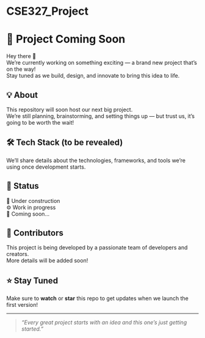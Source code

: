 # CSE327_Project
# 🚀 Project Coming Soon

Hey there 👋  
We’re currently working on something exciting — a brand new project that’s on the way!  
Stay tuned as we build, design, and innovate to bring this idea to life.

## 💡 About
This repository will soon host our next big project.  
We’re still planning, brainstorming, and setting things up — but trust us, it’s going to be worth the wait!

## 🛠️ Tech Stack (to be revealed)
We’ll share details about the technologies, frameworks, and tools we’re using once development starts.

## 📅 Status
🚧 Under construction  
⚙️ Work in progress  
🎯 Coming soon...

## 🤝 Contributors
This project is being developed by a passionate team of developers and creators.  
More details will be added soon!

## ⭐ Stay Tuned
Make sure to **watch** or **star** this repo to get updates when we launch the first version!

---

> _“Every great project starts with an idea and this one’s just getting started.”_
